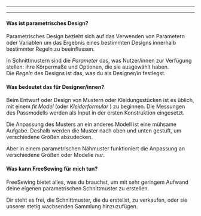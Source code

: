 - - -
- - -

#### Was ist parametrisches Design?

Parametrisches Design bezieht sich auf das Verwenden von Parametern oder Variablen um das Ergebnis eines bestimmten Designs innerhalb bestimmter Regeln zu beeinflussen.

In Schnittmustern sind die *Parameter* das, was Nutzer/innen zur Verfügung stellen: ihre Körpermaße und Optionen, die sie ausgewählt haben.  
Die *Regeln* des Designs ist das, was du als Designer/in festlegst.

#### Was bedeutet das für Designer/innen?

Beim Entwurf oder Design von Mustern oder Kleidungsstücken ist es üblich, mit einem *fit Model* (oder *Kleiderformular* ) zu beginnen. Die Messungen des Passmodells werden als Input in der ersten Konstruktion eingesetzt.

Die Anpassung des Musters an ein anderes Modell ist eine mühsame Aufgabe. Deshalb werden die Muster nach oben und unten gestuft, um verschiedene Größen abzudecken.

Aber in einem parametrischen Nähmuster funktioniert die Anpassung an verschiedene Größen oder Modelle *nur*.

#### Was kann FreeSewing für mich tun?

FreeSewing bietet alles, was du brauchst, um mit sehr geringem Aufwand deine eigenen parametrischen Schnittmuster zu erstellen.

Dir steht es frei, die Schnittmuster, die du erstellst, zu verkaufen, oder sie unserer stetig wachsenden Sammlung hinzuzufügen.
